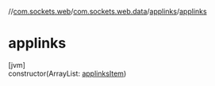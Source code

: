//[com.sockets.web](../../../index.md)/[com.sockets.web.data](../index.md)/[applinks](index.md)/[applinks](applinks.md)

# applinks

[jvm]\
constructor(ArrayList: [applinksItem](../applinks-item/index.md))
